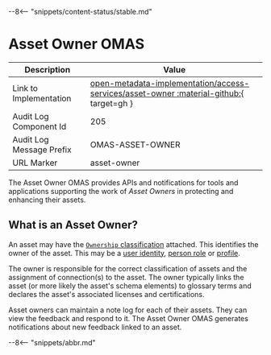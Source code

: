 <!-- SPDX-License-Identifier: CC-BY-4.0 -->
<!-- Copyright Contributors to the Egeria project. -->

--8<-- "snippets/content-status/stable.md"

# Asset Owner OMAS

| Description              | Value                                                                                                                                                                                          |
|--------------------------|------------------------------------------------------------------------------------------------------------------------------------------------------------------------------------------------|
| Link to Implementation   | [open-metadata-implementation/access-services/asset-owner :material-github:](https://github.com/odpi/egeria/tree/master/open-metadata-implementation/access-services/asset-owner){ target=gh } |
| Audit Log Component Id   | 205                                                                                                                                                                                            |
| Audit Log Message Prefix | OMAS-ASSET-OWNER                                                                                                                                                                               |
| URL Marker               | asset-owner                                                                                                                                                                                    |


The Asset Owner OMAS provides APIs and notifications for tools and applications supporting the work of *Asset Owners* in protecting and enhancing their assets.

## What is an Asset Owner?

An asset may have the [`Ownership` classification](/types/4/0445-Governance-Roles) attached.  This identifies the owner of the asset.  This may be a [user identity](/concepts/user-identity), [person role](/concepts/person-role) or [profile](/concepts/personal-profile).

The owner is responsible for the correct classification of assets and the assignment of connection(s) to the asset.  The owner typically links the asset (or more likely the asset's schema elements) to glossary terms and declares the asset's associated licenses and certifications.

Asset owners can maintain a note log for each of their assets.  They can view the feedback and respond to it.  The Asset Owner OMAS generates notifications about new feedback linked to an asset.



--8<-- "snippets/abbr.md"
